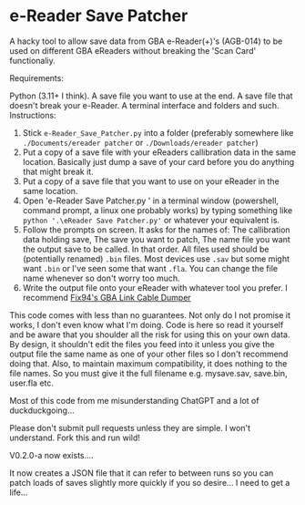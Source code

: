 # e-Reader Save Patcher
A hacky tool to allow save data from GBA e-Reader(+)'s (AGB-014) to be used on different GBA eReaders without breaking the 'Scan Card' functionaliy.

Requirements:

Python (3.11+ I think).
A save file you want to use at the end.
A save file that doesn't break your e-Reader.
A terminal interface and folders and such.
Instructions:

1. Stick `e-Reader_Save_Patcher.py` into a folder (preferably somewhere like `./Documents/ereader patcher` or `./Downloads/ereader patcher`)
2. Put a copy of a save file with your eReaders callibration data in the same location. Basically just dump a save of your card before you do anything that might break it.
3. Put a copy of a save file that you want to use on your eReader in the same location.
4. Open 'e-Reader Save Patcher.py ' in a terminal window (powershell, command prompt, a linux one probably works) by typing something like `python '.\eReader Save Patcher.py'` or whatever your equivalent is.
5. Follow the prompts on screen. It asks for the names of: The callibration data holding save, The save you want to patch, The name file you want the output save to be called. In that order. All files used should be (potentially renamed) `.bin` files. Most devices use `.sav` but some might want `.bin` or I've seen some that want `.fla`. You can change the file name whenever so don't worry too much.
6. Write the output file onto your eReader with whatever tool you prefer. I recommend [Fix94's GBA Link Cable Dumper](https://github.com/FIX94/gba-link-cable-dumper)

This code comes with less than no guarantees. Not only do I not promise it works, I don't even know what I'm doing. Code is here so read it yourself and be aware that you shoulder all the risk for using this on your own data. By design, it shouldn't edit the files you feed into it unless you give the output file the same name as one of your other files so I don't recommend doing that. Also, to maintain maximum compatibility, it does nothing to the file names. So you must give it the full filename e.g. mysave.sav, save.bin, user.fla etc.

Most of this code from me misunderstanding ChatGPT and a lot of duckduckgoing...

Please don't submit pull requests unless they are simple. I won't understand. Fork this and run wild!

V0.2.0-a now exists.... 

It now creates a JSON file that it can refer to between runs so you can patch loads of saves slightly more quickly if you so desire... I need to get a life...
